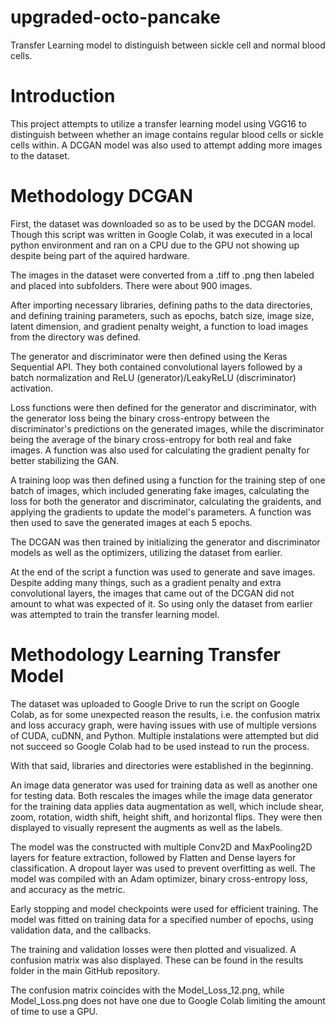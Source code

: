 # upgraded-octo-pancake
Transfer Learning model to distinguish between sickle cell and normal blood cells.

# Introduction
This project attempts to utilize a transfer learning model using VGG16 to distinguish between whether an image contains regular blood cells or sickle cells within. A DCGAN model was also used to attempt adding more images to the dataset.

# Methodology DCGAN
First, the dataset was downloaded so as to be used by the DCGAN model. Though this script was written in Google Colab, it was executed in a local python environment and ran on a CPU due to the GPU not showing up despite being part of the aquired hardware.

The images in the dataset were converted from a .tiff to .png then labeled and placed into subfolders. There were about 900 images.

After importing necessary libraries, defining paths to the data directories, and defining training parameters, such as epochs, batch size, image size, latent dimension, and gradient penalty weight, a function to load images from the directory was defined.

The generator and discriminator were then defined using the Keras Sequential API. They both contained convolutional layers followed by a batch normalization and ReLU (generator)/LeakyReLU (discriminator) activation.

Loss functions were then defined for the generator and discriminator, with the generator loss being the binary cross-entropy between the discriminator's predictions on the generated images, while the discriminator being the average of the binary cross-entropy for both real and fake images.
A function was also used for calculating the gradient penalty for better stabilizing the GAN.

A training loop was then defined using a function for the training step of one batch of images, which included generating fake images, calculating the loss for both the generator and discriminator, calculating the graidents, and applying the gradients to update the model's parameters.
A function was then used to save the generated images at each 5 epochs.

The DCGAN was then trained by initializing the generator and discriminator models as well as the optimizers, utilizing the dataset from earlier.

At the end of the script a function was used to generate and save images. Despite adding many things, such as a gradient penalty and extra convolutional layers, the images that came out of the DCGAN did not amount to what was expected of it. So using only the dataset from earlier was attempted to train the transfer learning model.

# Methodology Learning Transfer Model
The dataset was uploaded to Google Drive to run the script on Google Colab, as for some unexpected reason the results, i.e. the confusion matrix and loss accuracy graph, were having issues with use of multiple versions of CUDA, cuDNN, and Python. Multiple instalations were attempted but did not succeed so Google Colab had to be used instead to run the process.

With that said, libraries and directories were established in the beginning.

An image data generator was used for training data as well as another one for testing data. Both rescales the images while the image data generator for the training data applies data augmentation as well, which include shear, zoom, rotation, width shift, height shift, and horizontal flips. They were then displayed to visually represent the augments as well as the labels.

The model was the constructed with multiple Conv2D and MaxPooling2D layers for feature extraction, followed by Flatten and Dense layers for classification. A dropout layer was used to prevent overfitting as well. The model was compiled with an Adam optimizer, binary cross-entropy loss, and accuracy as the metric.

Early stopping and model checkpoints were used for efficient training. The model was fitted on training data for a specified number of epochs, using validation data, and the callbacks.

The training and validation losses were then plotted and visualized. A confusion matrix was also displayed. These can be found in the results folder in the main GitHub repository.

The confusion matrix coincides with the Model_Loss_12.png, while Model_Loss.png does not have one due to Google Colab limiting the amount of time to use a GPU.
